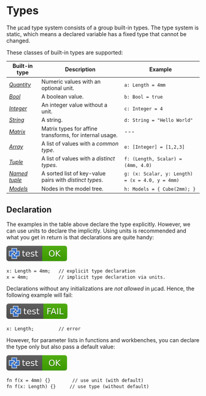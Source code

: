 # Types

The µcad type system consists of a group built-in types.
The type system is static, which means a declared variable has a fixed type that cannot be changed.

These classes of built-in types are supported:

| Built-in type                           | Description                                             | Example                                          |
| --------------------------------------- | ------------------------------------------------------- | ------------------------------------------------ |
| [*Quantity*](quantity.md)               | Numeric values with an optional unit.                   | `a: Length = 4mm`                                |
| [*Bool*](primitive_types.md#bool)       | A boolean value.                                        | `b: Bool = true`                                 |
| [*Integer*](primitive_types.md#integer) | An integer value without a unit.                        | `c: Integer = 4`                                 |
| [*String*](primitive_types.md#string)   | A string.                                               | `d: String = "Hello World"`                      |
| [*Matrix*](primitive_types.md#matrix)   | Matrix types for affine transforms, for internal usage. | ---                                              |
| [*Array*](arrays.md)                    | A list of values with a *common type*.                  | `e: [Integer] = [1,2,3]`                         |
| [*Tuple*](tuples.md#tuples)             | A list of values with a *distinct types*.               | `f: (Length, Scalar) = (4mm, 4.0)`               |
| [*Named tuple*](tuples.md#named-tuples) | A sorted list of key-value pairs with *distinct types*. | `g: (x: Scalar, y: Length) = (x = 4.0, y = 4mm)` |
| [*Models*](nodes.md)                    | Nodes in the model tree.                                | `h: Models = { Cube(2mm); }`                     |

## Declaration

The examples in the table above declare the type explicitly.
However, we can use units to declare the implicitly.
Using units is recommended and what you get in return is that declarations are quite handy:

[![test](.test/types_def_vs_decl.svg)](.test/types_def_vs_decl.log)

```µcad,types_def_vs_decl
x: Length = 4mm;   // explicit type declaration
x = 4mm;           // implicit type declaration via units.
```

Declarations without any initializations are *not allowed* in µcad.
Hence, the following example will fail:

[![test](.test/types_no_declaration.svg)](.test/types_no_declaration.log)

```µcad,types_no_declaration#fail
x: Length;         // error
```

However, for parameter lists in functions and workbenches, you can declare the type only but also pass a default value:

[![test](.test/types_bundles_functions.svg)](.test/types_bundles_functions.log)

```µcad,types_bundles_functions
fn f(x = 4mm) {}        // use unit (with default)
fn f(x: Length) {}     // use type (without default)
```
